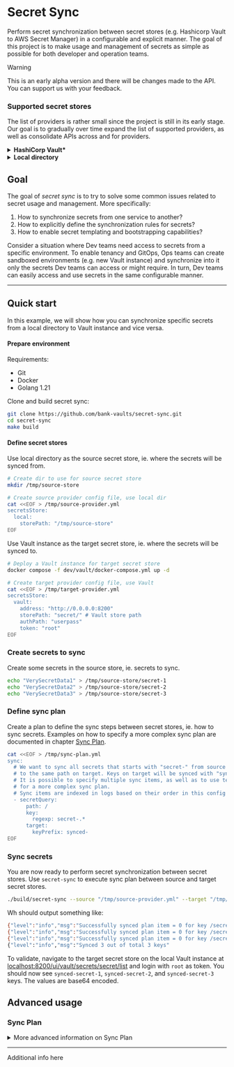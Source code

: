 # Secret Sync

Perform secret synchronization between secret stores (e.g. Hashicorp Vault to AWS Secret Manager) in a configurable and explicit manner.
The goal of this project is to make usage and management of secrets as simple as possible for both developer and operation teams.

> [!WARNING]
> This is an early alpha version and there will be changes made to the API. You can support us with your feedback.

### Supported secret stores
The list of providers is rather small since the project is still in its early stage.
Our goal is to gradually over time expand the list of supported providers,
as well as consolidate APIs across and for providers.

<details>
<summary><b>HashiCorp Vault*</b></summary>

The following configuration selects [HashiCorp Vault](https://www.vaultproject.io/) as a secret store.
Find example usage of this provider in Quick Start section.
```yaml
secretsStore:
  vault:
    address: "<Vault API endpoint>"
    storePath: "<Vault path to secrets store>"
    authPath: "<Vault path to auth role>"
    role: "<Auth role>"
    tokenPath: "<Local path to Vault token>"
    token: "<Vault token>"
```
_*Vault needs to be unsealed_.
</details>

<details>
<summary><b>Local directory</b></summary>

Use this configuration to specify local directory as a secret store.
Secrets are represented as unencrypted files within that directory,
where filenames define secret keys and file contents the secret values.
Find example usage of this provider in Quick Start section.
```yaml
secretsStore:
  local:
    storePath: "path/to/local-dir"
```
</details>

## Goal

The goal of _secret sync_ is to try to solve some common issues related to secret usage and management.
More specifically:
1. How to synchronize secrets from one service to another?
2. How to explicitly define the synchronization rules for secrets?
2. How to enable secret templating and bootstrapping capabilities?

Consider a situation where Dev teams need access to secrets from a specific environment.
To enable tenancy and GitOps, Ops teams can create sandboxed environments (e.g. new Vault instance) and synchronize
into it only the secrets Dev teams can access or might require.
In turn, Dev teams can easily access and use secrets in the same configurable manner.

---

## Quick start

In this example, we will show how you can synchronize specific secrets from a local directory to Vault instance and vice versa.

#### Prepare environment
Requirements:
- Git
- Docker
- Golang 1.21

Clone and build secret sync:
```bash
git clone https://github.com/bank-vaults/secret-sync.git
cd secret-sync
make build
```

#### Define secret stores
Use local directory as the source secret store, ie. where the secrets will be synced from.
```bash
# Create dir to use for source secret store
mkdir /tmp/source-store

# Create source provider config file, use local dir
cat <<EOF > /tmp/source-provider.yml
secretsStore:
  local:
    storePath: "/tmp/source-store"
EOF
```

Use Vault instance as the target secret store, ie. where the secrets will be synced to.
```bash
# Deploy a Vault instance for target secret store
docker compose -f dev/vault/docker-compose.yml up -d

# Create target provider config file, use Vault
cat <<EOF > /tmp/target-provider.yml
secretsStore:
  vault:
    address: "http://0.0.0.0:8200"
    storePath: "secret/" # Vault store path
    authPath: "userpass"
    token: "root"
EOF
```

### Create secrets to sync
Create some secrets in the source store, ie. secrets to sync.
```bash
echo "VerySecretData1" > /tmp/source-store/secret-1
echo "VerySecretData2" > /tmp/source-store/secret-2
echo "VerySecretData3" > /tmp/source-store/secret-3
```

### Define sync plan
Create a plan to define the sync steps between secret stores, ie. how to sync secrets.
Examples on how to specify a more complex sync plan are documented in chapter [Sync Plan](#sync-plan).

```bash
cat <<EOF > /tmp/sync-plan.yml
sync:
  # We want to sync all secrets that starts with "secret-" from source store path "/"
  # to the same path on target. Keys on target will be synced with "synced-" prefix.
  # It is possible to specify multiple sync items, as well as to use templating,
  # for a more complex sync plan.
  # Sync items are indexed in logs based on their order in this config file.
  - secretQuery:
      path: /
      key:
        regexp: secret-.*
      target:
        keyPrefix: synced-
EOF
```

### Sync secrets
You are now ready to perform secret synchronization between secret stores.
Use `secret-sync` to execute sync plan between source and target secret stores.
```bash
./build/secret-sync --source "/tmp/source-provider.yml" --target "/tmp/target-provider.yml" --sync "/tmp/sync-plan.yml"
```

Wh should output something like:
```bash
{"level":"info","msg":"Successfully synced plan item = 0 for key /secret-1"}
{"level":"info","msg":"Successfully synced plan item = 0 for key /secret-2"}
{"level":"info","msg":"Successfully synced plan item = 0 for key /secret-3"}
{"level":"info","msg":"Synced 3 out of total 3 keys"
```
To validate, navigate to the target secret store on the local Vault instance at [localhost:8200/ui/vault/secrets/secret/list](http://localhost:8200/ui/vault/secrets/secret/list) and login with `root` as token.
You should now see `synced-secret-1`, `synced-secret-2`, and `synced-secret-3` keys.
The values are base64 encoded.

## Advanced usage

### Sync Plan

<details>
<summary>More advanced information on Sync Plan</summary>

#### Define stores
```yaml
### Vault-A - Source
### SecretStore: path/to/vault-source.yaml
vault:
    address: "http://0.0.0.0:8200"
    storePath: "secret"
    role: ""
    authPath: "userpass"
    tokenPath: ""
    token: "root"
```
```yaml
### Vault-B - Target
### SecretStore: path/to/vault-target.yaml
vault:
    address: "http://0.0.0.0:8201"
    storePath: "secret"
    role: ""
    authPath: "userpass"
    tokenPath: ""
    token: "root"
```

#### Define sync strategy
```yaml
### SyncJob: path/to/sync-job.yaml
schedule: "@every 1h"
## Defines how the secrets will be synced
sync:
  ## 1. Usage: Sync key from ref
  - secretRef:
      key: /source/credentials/username
    target: # If not specified, will be synced under the same key
      key: /target/example-1

  ## 2. Usage: Sync all keys from query
  - secretQuery:
      path: /source/credentials
      key:
        regexp: .*
    target: # If not specified, all keys will be synced under the same path
      keyPrefix: /target/example-2/

  ## 3. Usage: Sync key from ref with templating
  - secretRef:
      key: /source/credentials/password
    target:
      key: /target/example-3

    # Template defines how the secret will be synced to target store.
    # Either "rawData" or "data" should be specified, not both.
    template:
      rawData: '{{ .Data }}'   # Save as raw (accepts multiline string)
      data:                    # Save as map (accepts nested values)
        example: '{{ .Data }}'

  ## 4. Usage: Sync all keys from query with templating
  - secretQuery:
      path: /source/credentials
      key:
        regexp: .*
    target:
      keyPrefix: /target/example-4/
    template:
      rawData: 'SECRET-PREFIX-{{ .Data }}'

  ## 5. Usage: Sync single key from query with templating
  - secretQuery:
      path: /source/credentials/query-data/
      key:
        regexp: (username|password)
    flatten: true
    target:
      key: /target/example-5

    template:
      data:
        user: '{{ .Data.username }}'
        pass: '{{ .Data.password }}'

  ## 6. Usage: Sync single key from multiple sources with templating
  - secretSources:
      - name: username # Username mapping, available as ".Data.username"
        secretRef:
          key: /source/credentials/username

      - name: password # Password mapping, available as ".Data.password"
        secretRef:
          key: /source/credentials/password

      - name: dynamic_query # Query mapping, available as "Data.dynamic_query.<key>"
        secretQuery:
          path: /source/credentials
          key:
            regexp: .*

    target:
      key: /target/example-6

    template:
      data:
        username: '{{ .Data.username }}'
        password: '{{ .Data.password }}'
        userpass: '{{ .Data.dynamic_query.username }}/{{ .Data.dynamic_query.password }}'
```

#### Perform sync
```bash
secret-sync --source path/to/vault-source.yaml \
            --target path/to/vault-target.yaml \
            --sync path/to/sync-job.yaml
# Use --schedule "@every 1m" to override sync job file config.
```

</details>

---

Additional info here
